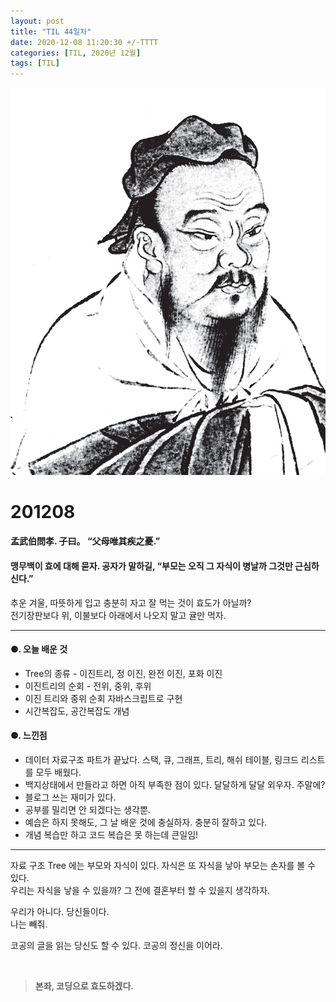```yaml
---
layout: post
title: "TIL 44일차"
date: 2020-12-08 11:20:30 +/-TTTT
categories: [TIL, 2020년 12월]
tags: [TIL]
---
```


![image](/assets/img/sample/avatar.jpg)

# **201208**

#### **孟武伯問孝. 子曰。 “父母唯其疾之憂.”**

#### **맹무백이 효에 대해 묻자. 공자가 말하길, “부모는 오직 그 자식이 병날까 그것만 근심하신다.”**

추운 겨울, 따뜻하게 입고 충분히 자고 잘 먹는 것이 효도가 아닐까?  
전기장판보다 위, 이불보다 아래에서 나오지 말고 귤만 먹자.

---

#### **⚈. 오늘 배운 것**

- Tree의 종류 - 이진트리, 정 이진, 완전 이진, 포화 이진
- 이진트리의 순회 - 전위, 중위, 후위
- 이진 트리와 중위 순회 자바스크립트로 구현
- 시간복잡도, 공간복잡도 개념

#### **⚈. 느낀점**

- 데이터 자료구조 파트가 끝났다. 스택, 큐, 그래프, 트리, 해쉬 테이블, 링크드 리스트를 모두 배웠다.
- 백지상태에서 만들라고 하면 아직 부족한 점이 있다. 달달하게 달달 외우자. 주말에?
- 블로그 쓰는 재미가 있다.
- 공부를 밀리면 안 되겠다는 생각뿐.
- 예습은 하지 못해도, 그 날 배운 것에 충실하자. 충분히 잘하고 있다.
- 개념 복습만 하고 코드 복습은 못 하는데 큰일임!

---

자료 구조 Tree 에는 부모와 자식이 있다. 자식은 또 자식을 낳아 부모는 손자를 볼 수 있다.  
우리는 자식을 낳을 수 있을까? 그 전에 결혼부터 할 수 있을지 생각하자.

우리가 아니다. 당신들이다.  
나는 빼줘.

코공의 글을 읽는 당신도 할 수 있다. 코공의 정신을 이어라.

<br>

> **본좌, 코딩으로 효도하겠다.**
